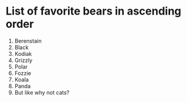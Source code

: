 # List of favorite bears in ascending order

1. Berenstain
1. Black
1. Kodiak
1. Grizzly
1. Polar
1. Fozzie
1. Koala
1. Panda
1. But like why not cats?
